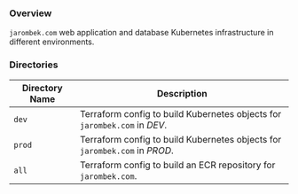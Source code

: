 ### Overview

`jarombek.com` web application and database Kubernetes infrastructure in different environments.

### Directories

| Directory Name    | Description                                                                                     |
|-------------------|-------------------------------------------------------------------------------------------------|
| `dev`             | Terraform config to build Kubernetes objects for `jarombek.com` in *DEV*.                       |
| `prod`            | Terraform config to build Kubernetes objects for `jarombek.com` in *PROD*.                      |
| `all`             | Terraform config to build an ECR repository for `jarombek.com`.                                 |